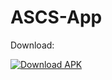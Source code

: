 # ASCS-App

Download:

[![Download APK](https://img.shields.io/badge/Download-APK-blue?style=for-the-badge&logo=android)](https://github.com/<your-username>/<your-repo>/releases/latest/download/app-release.apk)
